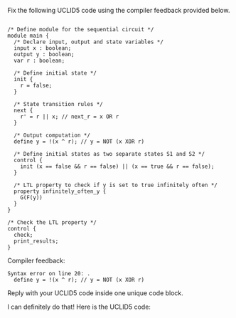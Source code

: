 
Fix the following UCLID5 code using the compiler feedback provided below.

```

/* Define module for the sequential circuit */
module main {
  /* Declare input, output and state variables */
  input x : boolean;
  output y : boolean;
  var r : boolean;

  /* Define initial state */
  init {
    r = false;
  }

  /* State transition rules */
  next {
    r' = r || x; // next_r = x OR r
  }

  /* Output computation */
  define y = !(x ^ r); // y = NOT (x XOR r)

  /* Define initial states as two separate states S1 and S2 */
  control {
    init (x == false && r == false) || (x == true && r == false);
  }

  /* LTL property to check if y is set to true infinitely often */
  property infinitely_often_y {
    G(F(y))
  }
}

/* Check the LTL property */
control {
  check;
  print_results;
}
```

Compiler feedback:

```
Syntax error on line 20: .
  define y = !(x ^ r); // y = NOT (x XOR r)

```
Reply with your UCLID5 code inside one unique code block.

I can definitely do that! Here is the UCLID5 code:
```
